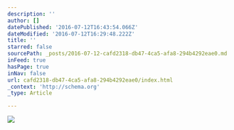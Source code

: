 ```yaml
---
description: ''
author: []
datePublished: '2016-07-12T16:43:54.066Z'
dateModified: '2016-07-12T16:29:48.222Z'
title: ''
starred: false
sourcePath: _posts/2016-07-12-cafd2318-db47-4ca5-afa8-294b4292eae0.md
inFeed: true
hasPage: true
inNav: false
url: cafd2318-db47-4ca5-afa8-294b4292eae0/index.html
_context: 'http://schema.org'
_type: Article

---
```

![](https://the-grid-user-content.s3-us-west-2.amazonaws.com/6b94a679-0746-4d90-b66a-05b9b7d53afe.jpg)